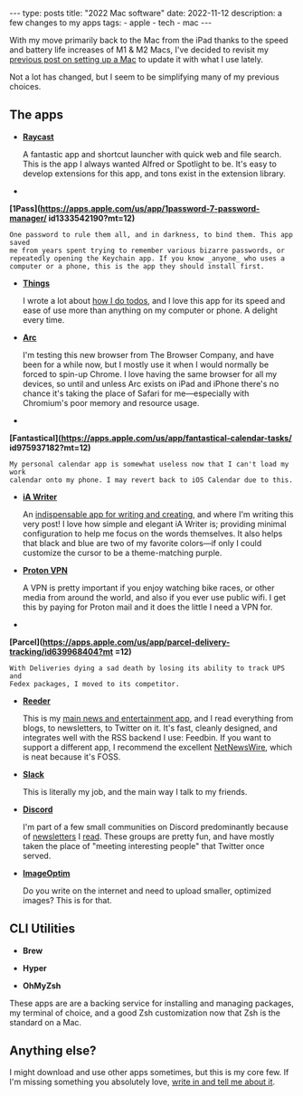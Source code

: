 --- type: posts title: "2022 Mac software" date: 2022-11-12 description: a few
changes to my apps tags: - apple - tech - mac ---

With my move primarily back to the Mac from the iPad thanks to the speed and
battery life increases of M1 & M2 Macs, I've decided to revisit my [previous
post on setting up a Mac](/2021-06-05-first-downloads-for-a-mac/) to update it
with what I use lately.

Not a lot has changed, but I seem to be simplifying many of my previous choices.

## The apps

- **[Raycast](https://www.raycast.com)**

    A fantastic app and shortcut launcher with quick web and file search. This
    is the app I always wanted Alfred or Spotlight to be. It's easy to develop
    extensions for this app, and tons exist in the extension library.

-
**[1Pass](https://apps.apple.com/us/app/1password-7-password-manager/
id1333542190?mt=12)**

    One password to rule them all, and in darkness, to bind them. This app saved
    me from years spent trying to remember various bizarre passwords, or
    repeatedly opening the Keychain app. If you know _anyone_ who uses a
    computer or a phone, this is the app they should install first.

- **[Things](https://apps.apple.com/us/app/things-3/id904280696?mt=12)**

    I wrote a lot about [how I do
    todos](https://www.brookshelley.com/posts/2019-05-02-on-notes-and-todos/),
    and I love this app for its speed and ease of use more than anything on my
    computer or phone. A delight every time.

- **[Arc](https://thebrowser.company)**

    I'm testing this new browser from The Browser Company, and have been for a
    while now, but I mostly use it when I would normally be forced to spin-up
    Chrome. I love having the same browser for all my devices, so until and
    unless Arc exists on iPad and iPhone there's no chance it's taking the place
    of Safari for me—especially with Chromium's poor memory and resource usage.

-
**[Fantastical](https://apps.apple.com/us/app/fantastical-calendar-tasks/
id975937182?mt=12)**

    My personal calendar app is somewhat useless now that I can't load my work
    calendar onto my phone. I may revert back to iOS Calendar due to this.

- **[iA Writer](https://apps.apple.com/us/app/ia-writer/id775737590?mt=12)**

    An [indispensable app for writing and
    creating](https://www.brookshelley.com/posts/2020-09-04-hugo-and-i-a-writer/
    ), and where I'm writing this very post! I love how simple and elegant iA
    Writer is; providing minimal configuration to help me focus on the words
    themselves. It also helps that black and blue are two of my favorite
    colors—if only I could customize the cursor to be a theme-matching purple.

- **[Proton VPN](https://www.mozilla.org/en-US/products/vpn/)**

    A VPN is pretty important if you enjoy watching bike races, or other media
    from around the world, and also if you ever use public wifi. I get this by
    paying for Proton mail and it does the little I need a VPN for.

-
**[Parcel](https://apps.apple.com/us/app/parcel-delivery-tracking/id639968404?mt
=12)**

    With Deliveries dying a sad death by losing its ability to track UPS and
    Fedex packages, I moved to its competitor.

- **[Reeder](https://apps.apple.com/us/app/reeder-5/id1529448980?mt=12)**

    This is my [main news and entertainment
    app](https://www.brookshelley.com/posts/2019-02-10-slower-reading/), and I
    read everything from blogs, to newsletters, to Twitter on it. It's fast,
    cleanly designed, and integrates well with the RSS backend I use: Feedbin.
    If you want to support a different app, I recommend the excellent
    [NetNewsWire](https://netnewswire.com), which is neat because it's FOSS.

- **[Slack](https://apps.apple.com/us/app/slack-for-desktop/id803453959?mt=12)**

    This is literally my job, and the main way I talk to my friends.

- **[Discord](https://discord.com/download)**

    I'm part of a few small communities on Discord predominantly because of
    [newsletters](https://www.todayintabs.com) I
    [read](https://www.garbageday.email). These groups are pretty fun, and have
    mostly taken the place of "meeting interesting people" that Twitter once
    served.

- **[ImageOptim](https://imageoptim.com)**

    Do you write on the internet and need to upload smaller, optimized images?
    This is for that.


## CLI Utilities

- **Brew**

- **Hyper**

- **OhMyZsh**

These apps are are a backing service for installing and managing packages, my
terminal of choice, and a good Zsh customization now that Zsh is the standard on
a Mac.

## Anything else?

I might download and use other apps sometimes, but this is my core few. If I'm
missing something you absolutely love, [write in and tell me about
it](mailto:hello@brookshelley.com). 